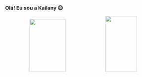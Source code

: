 ### Olá! Eu sou a Kailany 😊

  <div align="center">
    <img height="170em" width="48%" src="https://github-readme-stats.vercel.app/api?username=kailanyas&show_icons=true&theme=gotham&include_all_commits=true&count_private=true"/>  
    <img height="180em" width="45%" src="https://github-readme-stats.vercel.app/api/top-langs/?username=kailanyas&layout=compact&theme=gotham"/>
  </div>
